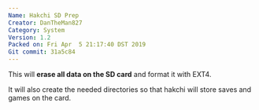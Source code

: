 ```yaml
---
Name: Hakchi SD Prep
Creator: DanTheMan827
Category: System
Version: 1.2
Packed on: Fri Apr  5 21:17:40 DST 2019
Git commit: 31a5c84
---
```


This will **erase all data on the SD card** and format it with EXT4.

It will also create the needed directories so that hakchi will store saves and games on the card.
